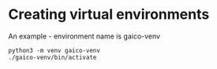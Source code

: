 # Creating virtual environments

An example - environment name is gaico-venv

```
python3 -m venv gaico-venv
./gaico-venv/bin/activate
```

